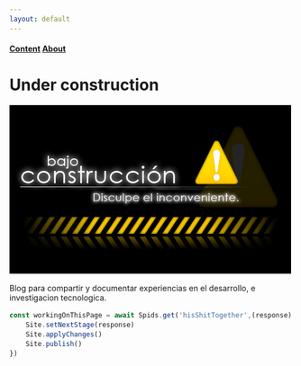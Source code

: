 ```yaml
---
layout: default
---
```

#### [Content](./page2.html) [About](./about.html)
# Under construction

![Branching](./assets/images/underConstruction.jpg)


Blog para compartir y documentar experiencias en el desarrollo, e investigacion tecnologica.




```js
const workingOnThisPage = await Spids.get('hisShitTogether',(response) => {
    Site.setNextStage(response)
    Site.applyChanges()
    Site.publish()    
})
```
